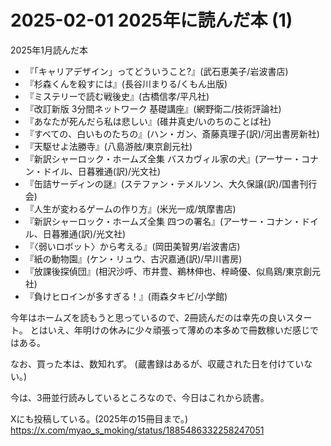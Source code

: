 # 2025-02-01 2025年に読んだ本 (1)
2025年1月読んだ本

- 『「キャリアデザイン」ってどういうこと?』(武石恵美子/岩波書店)
- 『杉森くんを殺すには』(長谷川まりる/くもん出版)
- 『ミステリーで読む戦後史』(古橋信孝/平凡社)
- 『改訂新版 3分間ネットワーク 基礎講座』(網野衛二/技術評論社)
- 『あなたが死んだら私は悲しい』(碓井真史/いのちのことば社)
- 『すべての、白いものたちの』(ハン・ガン、斎藤真理子(訳)/河出書房新社)
- 『天駆せよ法勝寺』(八島游舷/東京創元社)
- 『新訳シャーロック・ホームズ全集 バスカヴィル家の犬』(アーサー・コナン・ドイル、日暮雅通(訳)/光文社)
- 『缶詰サーディンの謎』(ステファン・テメルソン、大久保譲(訳)/国書刊行会)
- 『人生が変わるゲームの作り方』(米光一成/筑摩書店)
- 『新訳シャーロック・ホームズ全集 四つの署名』(アーサー・コナン・ドイル、日暮雅通(訳)/光文社)
- 『〈弱いロボット〉から考える』(岡田美智男/岩波書店)
- 『紙の動物園』(ケン・リュウ、古沢嘉通(訳)/早川書房)
- 『放課後探偵団』(相沢沙呼、市井豊、鵜林伸也、梓崎優、似鳥鶏/東京創元社)
- 『負けヒロインが多すぎる！』(雨森タキビ/小学館)

今年はホームズを読もうと思っているので、2冊読んだのは幸先の良いスタート。
とはいえ、年明けの休みに少々頑張って薄めの本多めで冊数稼いだ感じではある。

なお、買った本は、数知れず。
(蔵書録はあるが、収蔵された日を付けていない。)

今は、3冊並行読みしているところなので、今日はこれから読書。

Xにも投稿している。(2025年の15冊目まで。)
https://x.com/myao_s_moking/status/1885486332258247051
